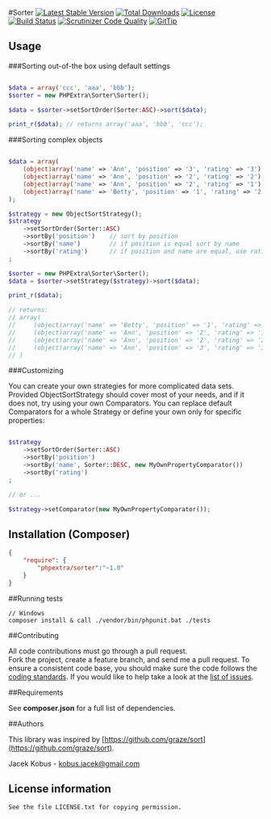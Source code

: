 #Sorter
[![Latest Stable Version](https://poser.pugx.org/phpextra/sorter/v/stable.svg)](https://packagist.org/packages/phpextra/sorter)
[![Total Downloads](https://poser.pugx.org/phpextra/sorter/downloads.svg)](https://packagist.org/packages/phpextra/sorter)
[![License](https://poser.pugx.org/phpextra/sorter/license.svg)](https://packagist.org/packages/phpextra/sorter)
[![Build Status](http://img.shields.io/travis/phpextra/sorter.svg)](https://travis-ci.org/phpextra/sorter)
[![Scrutinizer Code Quality](https://scrutinizer-ci.com/g/phpextra/sorter/badges/quality-score.png?b=master)](https://scrutinizer-ci.com/g/phpextra/sorter/?branch=master)
[![GitTip](http://img.shields.io/gittip/jkobus.svg)](https://www.gittip.com/jkobus)

## Usage

###Sorting out-of-the box using default settings

```php

$data = array('ccc', 'aaa', 'bbb');
$sorter = new PHPExtra\Sorter\Sorter();

$data = $sorter->setSortOrder(Sorter:ASC)->sort($data);

print_r($data); // returns array('aaa', 'bbb', 'ccc');

```

###Sorting complex objects

```php

$data = array(
    (object)array('name' => 'Ann', 'position' => '3', 'rating' => '3'),
    (object)array('name' => 'Ann', 'position' => '2', 'rating' => '2'),
    (object)array('name' => 'Ann', 'position' => '2', 'rating' => '1'),
    (object)array('name' => 'Betty', 'position' => '1', 'rating' => '2'),
);

$strategy = new ObjectSortStrategy();
$strategy
    ->setSortOrder(Sorter::ASC)
    ->sortBy('position')    // sort by position
    ->sortBy('name')        // if position is equal sort by name
    ->sortBy('rating')      // if position and name are equal, use rating
;

$sorter = new PHPExtra\Sorter\Sorter();
$data = $sorter->setStrategy($strategy)->sort($data);

print_r($data);

// returns:
// array(
//     (object)array('name' => 'Betty', 'position' => '1', 'rating' => '2'),
//     (object)array('name' => 'Ann', 'position' => '2', 'rating' => '1'),
//     (object)array('name' => 'Ann', 'position' => '2', 'rating' => '2'),
//     (object)array('name' => 'Ann', 'position' => '3', 'rating' => '3'),
// )

```

###Customizing

You can create your own strategies for more complicated data sets.
Provided ObjectSortStrategy should cover most of your needs, and if it does not, try using your own Comparators.
You can replace default Comparators for a whole Strategy or define your own only for specific properties:

```php

$strategy
    ->setSortOrder(Sorter::ASC)
    ->sortBy('position')
    ->sortBy('name', Sorter::DESC, new MyOwnPropertyComparator())
    ->sortBy('rating')
;

// or ...

$strategy->setComparator(new MyOwnPropertyComparator());

```

## Installation (Composer)

```json
{
    "require": {
        "phpextra/sorter":"~1.0"
    }
}
```

##Running tests

```
// Windows
composer install & call ./vendor/bin/phpunit.bat ./tests
```

##Contributing

All code contributions must go through a pull request.  
Fork the project, create a feature branch, and send me a pull request.
To ensure a consistent code base, you should make sure the code follows
the [coding standards](http://symfony.com/doc/2.0/contributing/code/standards.html).
If you would like to help take a look at the [list of issues](https://github.com/phpextra/sorter/issues).

##Requirements

See **composer.json** for a full list of dependencies.

##Authors

This library was inspired by [https://github.com/graze/sort](https://github.com/graze/sort).

Jacek Kobus - <kobus.jacek@gmail.com>

## License information

    See the file LICENSE.txt for copying permission.


